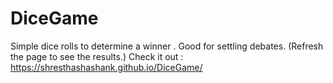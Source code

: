 # DiceGame
Simple dice rolls to determine a winner . Good for settling debates. 
(Refresh the page to see the results.)
Check it out : 
https://shresthashashank.github.io/DiceGame/
